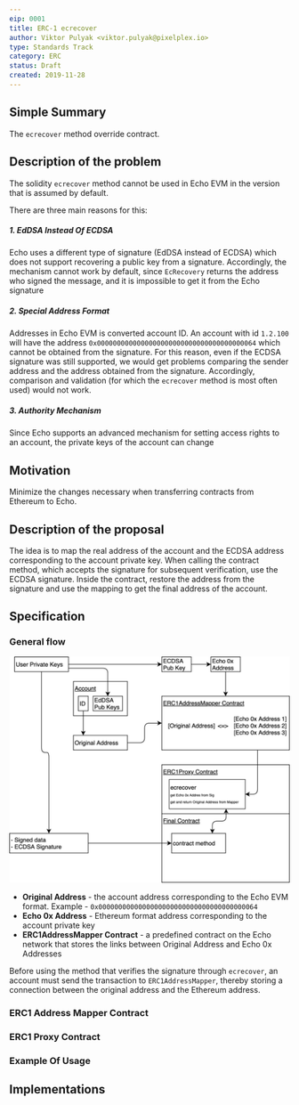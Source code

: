 ```yaml
---
eip: 0001
title: ERC-1 ecrecover
author: Viktor Pulyak <viktor.pulyak@pixelplex.io>
type: Standards Track
category: ERC
status: Draft
created: 2019-11-28
---
```


## Simple Summary

The `ecrecover` method override contract.

## Description of the problem

The solidity `ecrecover` method cannot be used in Echo EVM in the
version that is assumed by default.

There are three main reasons for this:

##### 1. EdDSA Instead Of ECDSA

Echo uses a different type of signature (EdDSA instead of ECDSA) which
does not support recovering a public key from a signature. Accordingly,
the mechanism cannot work by default, since `EcRecovery` returns the
address who signed the message, and it is impossible to get it from the
Echo signature

##### 2. Special Address Format

Addresses in Echo EVM is converted account ID. An account with id
`1.2.100` will have the address
`0x0000000000000000000000000000000000000064` which cannot be obtained
from the signature. For this reason, even if the ECDSA signature was
still supported, we would get problems comparing the sender address and
the address obtained from the signature. Accordingly, comparison and
validation (for which the `ecrecover` method is most often used) would
not work.

##### 3. Authority Mechanism

Since Echo supports an advanced mechanism for setting access rights to
an account, the private keys of the account can change

## Motivation

Minimize the changes necessary when transferring contracts from Ethereum
to Echo.

## Description of the proposal

The idea is to map the real address of the account and the ECDSA address
corresponding to the account private key. When calling the contract
method, which accepts the signature for subsequent verification, use the
ECDSA signature. Inside the contract, restore the address from the
signature and use the mapping to get the final address of the account.

## Specification

### General flow

![img](./eip-0001/EIP-0001-flow.png)

- **Original Address** - the account address corresponding to the Echo
  EVM format. Example - `0x0000000000000000000000000000000000000064`
- **Echo 0x Address** - Ethereum format address corresponding to the
  account private key
- **ERC1AddressMapper Contract** - a predefined contract on the Echo
  network that stores the links between Original Address and Echo 0x
  Addresses

Before using the method that verifies the signature through `ecrecover`,
an account must send the transaction to `ERC1AddressMapper`, thereby
storing a connection between the original address and the Ethereum
address.

### ERC1 Address Mapper Contract

### ERC1 Proxy Contract

### Example Of Usage

## Implementations

